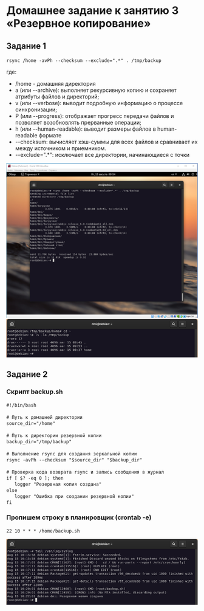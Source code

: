# Домашнее задание к занятию 3 «Резервное копирование»
## Задание 1

```
rsync /home -avPh --checksum --exclude=".*" . /tmp/backup
```

где:  

- /home - домашняя директория
- a (или --archive): выполняет рекурсивную копию и сохраняет атрибуты файлов и директорий;
- v (или --verbose): выводит подробную информацию о процессе синхронизации;
- P (или --progress): отображает прогресс передачи файлов и позволяет возобновлять прерванные операции;
- h (или --human-readable): выводит размеры файлов в human-readable формате
- --checksum: вычисляет хэш-суммы для всех файлов и сравнивает их между источником и приемником.
- --exclude=".*": исключает все директории, начинающиеся с точки

![rsync](https://github.com/OhotinDY/sflt-03/blob/main/rsync.png)
![tmp](https://github.com/OhotinDY/sflt-03/blob/main/tmp.png)

## Задание 2
### Скрипт backup.sh

```
#!/bin/bash

# Путь к домашней директории
source_dir="/home"

# Путь к директории резервной копии
backup_dir="/tmp/backup"

# Выполнение rsync для создания зеркальной копии
rsync -avPh --checksum "$source_dir" "$backup_dir"

# Проверка кода возврата rsync и запись сообщения в журнал
if [ $? -eq 0 ]; then
   logger "Резервная копия создана"
else
   logger "Ошибка при создании резервной копии"
fi
```
### Пропишем строку в планировщик (crontab -e)

```
22 10 * * * /home/backup.sh
```

![log](https://github.com/OhotinDY/sflt-03/blob/main/log.png)
